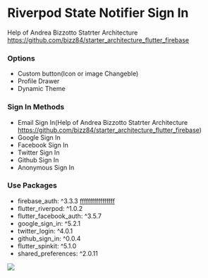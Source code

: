 # Riverpod State Notifier Sign In

Help of Andrea Bizzotto Statrter Architecture https://github.com/bizz84/starter_architecture_flutter_firebase



### Options
* Custom button(Icon or image Changeble)
* Profile Drawer
* Dynamic Theme


### Sign In Methods
* Email Sign In(Help of Andrea Bizzotto Statrter Architecture https://github.com/bizz84/starter_architecture_flutter_firebase)
* Google Sign In
* Facebook Sign In
* Twitter Sign In
* Github Sign In
* Anonymous Sign In


### Use Packages
*  firebase_auth: ^3.3.3 [fffffffffffffffff](https://pub.dev/packages/firebase_auth)
*  flutter_riverpod: ^1.0.2
*  flutter_facebook_auth: ^3.5.7
*  google_sign_in: ^5.2.1
*  twitter_login: ^4.0.1
*  github_sign_in: ^0.0.4
*  flutter_spinkit: ^5.1.0
*  shared_preferences: ^2.0.11 

![](https://github.com/rvdrover/flutter-register-login-riverpod/blob/53f74220d08d0487f51b55cce6c6b22c3b0ce78a/readme_asset/riverpod_flutter_register_login_firebase-1640266496904.gif)

           
